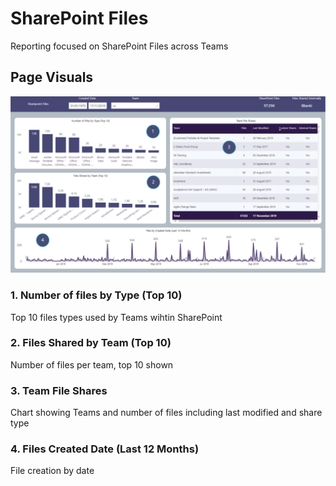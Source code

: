 # SharePoint Files
Reporting focused on SharePoint Files across Teams

## Page Visuals

![SharePointFiles](images/SharePointFiles.png)

### 1.	Number of files by Type (Top 10)
Top 10 files types used by Teams wihtin SharePoint

### 2.	Files Shared by Team (Top 10)
Number of files per team, top 10 shown

### 3.	Team File Shares
Chart showing Teams and number of files including last modified and share type

### 4. Files Created Date (Last 12 Months)
File creation by date
